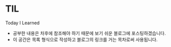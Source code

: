 # TIL
Today I Learned

+ 공부한 내용은 차후에 참조해야 하기 때문에 보기 쉬운 블로그에 포스팅하겠습니다.
+ 이 공간은 목록 형식으로 작성하고 블로그의 링크를 거는 목차로써 사용됩니다.
